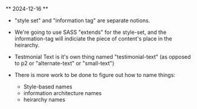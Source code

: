 ** 2024-12-16 **
- "style set" and "information tag" are separate notions.
- We're going to use SASS "extends" for the style-set, and the information-tag will indiciate the piece of content's place in the heirarchy.

- Testmonial Text is it's own thing named "testimonial-text" (as opposed to p2 or "alternate-text" or "small-text")
- There is more work to be done to figure out how to name things:
  - Style-based names
  - information architecture names
  - heirarchy names

